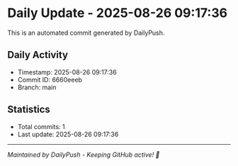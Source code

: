 # Daily Update - 2025-08-26 09:17:36

This is an automated commit generated by DailyPush.

## Daily Activity
- Timestamp: 2025-08-26 09:17:36
- Commit ID: 6660eeeb
- Branch: main

## Statistics
- Total commits: 1
- Last update: 2025-08-26 09:17:36

---
*Maintained by DailyPush - Keeping GitHub active! 🚀*
